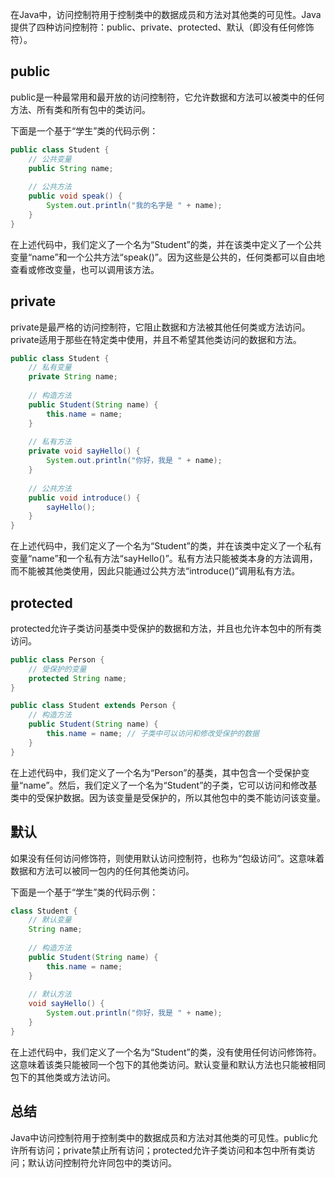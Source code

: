 在Java中，访问控制符用于控制类中的数据成员和方法对其他类的可见性。Java提供了四种访问控制符：public、private、protected、默认（即没有任何修饰符）。

## public

public是一种最常用和最开放的访问控制符，它允许数据和方法可以被类中的任何方法、所有类和所有包中的类访问。

下面是一个基于“学生”类的代码示例：

```java
public class Student {
    // 公共变量
    public String name;
    
    // 公共方法
    public void speak() {
        System.out.println("我的名字是 " + name);
    }
}
```

在上述代码中，我们定义了一个名为“Student”的类，并在该类中定义了一个公共变量“name”和一个公共方法“speak()”。因为这些是公共的，任何类都可以自由地查看或修改变量，也可以调用该方法。

## private

private是最严格的访问控制符，它阻止数据和方法被其他任何类或方法访问。private适用于那些在特定类中使用，并且不希望其他类访问的数据和方法。

```java
public class Student {
    // 私有变量
    private String name;
    
    // 构造方法
    public Student(String name) {
        this.name = name;
    }
    
    // 私有方法
    private void sayHello() {
        System.out.println("你好，我是 " + name);
    }
    
    // 公共方法
    public void introduce() {
        sayHello();
    }
}
```

在上述代码中，我们定义了一个名为“Student”的类，并在该类中定义了一个私有变量“name”和一个私有方法“sayHello()”。私有方法只能被类本身的方法调用，而不能被其他类使用，因此只能通过公共方法“introduce()”调用私有方法。

## protected

protected允许子类访问基类中受保护的数据和方法，并且也允许本包中的所有类访问。

```java
public class Person {
    // 受保护的变量
    protected String name;
}

public class Student extends Person {
    // 构造方法
    public Student(String name) {
        this.name = name; // 子类中可以访问和修改受保护的数据
    }  
}
```

在上述代码中，我们定义了一个名为“Person”的基类，其中包含一个受保护变量“name”。然后，我们定义了一个名为“Student”的子类，它可以访问和修改基类中的受保护数据。因为该变量是受保护的，所以其他包中的类不能访问该变量。

## 默认

如果没有任何访问修饰符，则使用默认访问控制符，也称为“包级访问”。这意味着数据和方法可以被同一包内的任何其他类访问。

下面是一个基于“学生”类的代码示例：

```java
class Student {
    // 默认变量
    String name;
    
    // 构造方法
    public Student(String name) {
        this.name = name;
    }
    
    // 默认方法
    void sayHello() {
        System.out.println("你好，我是 " + name);
    }
}
```

在上述代码中，我们定义了一个名为“Student”的类，没有使用任何访问修饰符。这意味着该类只能被同一个包下的其他类访问。默认变量和默认方法也只能被相同包下的其他类或方法访问。

## 总结

Java中访问控制符用于控制类中的数据成员和方法对其他类的可见性。public允许所有访问；private禁止所有访问；protected允许子类访问和本包中所有类访问；默认访问控制符允许同包中的类访问。
